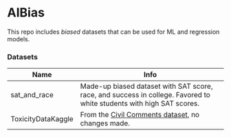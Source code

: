 # AIBias
This repo includes *biased* datasets that can be used for ML and regression models.
### Datasets
|Name|Info|
|----|----|
|sat_and_race|Made-up biased dataset with SAT score, race, and success in college. Favored to white students with high SAT scores.|
|ToxicityDataKaggle|From the [Civil Comments dataset](https://www.kaggle.com/c/jigsaw-unintended-bias-in-toxicity-classification/overview), no changes made.|
